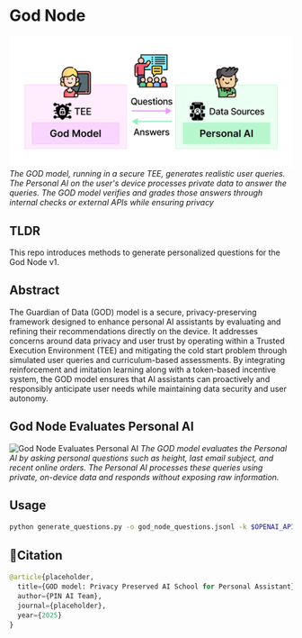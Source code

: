 # God Node

![God Node Architecture](./images/god_node.png)
*The GOD model, running in a secure TEE, generates realistic user queries. The Personal AI on the user's device processes private data to answer the queries. The GOD model verifies and grades those answers through internal checks or external APIs while ensuring privacy*

## TLDR

This repo introduces methods to generate personalized questions for the God Node v1.


## Abstract

The Guardian of Data (GOD) model is a secure, privacy-preserving framework designed to enhance personal AI assistants by evaluating and refining their recommendations directly on the device. It addresses concerns around data privacy and user trust by operating within a Trusted Execution Environment (TEE) and mitigating the cold start problem through simulated user queries and curriculum-based assessments. By integrating reinforcement and imitation learning along with a token-based incentive system, the GOD model ensures that AI assistants can proactively and responsibly anticipate user needs while maintaining data security and user autonomy.



## God Node Evaluates Personal AI

![God Node Evaluates Personal AI](./images/evaluate.png)
*The GOD model evaluates the Personal AI by asking personal questions such as height, last email subject, and recent online orders. The Personal AI processes these queries using private, on-device data and responds without exposing raw information.*


## Usage

```bash
python generate_questions.py -o god_node_questions.jsonl -k $OPENAI_API_KEY
```

## 🌟Citation

```python
@article{placeholder,
  title={GOD model: Privacy Preserved AI School for Personal Assistant},
  author={PIN AI Team},
  journal={placeholder},
  year={2025}
}
```